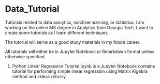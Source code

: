 # Data_Tutorial
Tutorials related to data analytics, machine learning, or statistics. I am working on the online MS degree in Analytics from Georgia Tech. I want to create some tutorials as I learn different techniques. 

The tutorial will serve as a good study materials in my future career. 

All tutorials will either be in Jupyter Notebook or Rmarkdown format unless otherwise specified.

1. Python Linear Regression Tutorial.ipynb is a Jupyter Notebook contains tutorial for performing simple linear regression using Matrix Algebra method and sklearn library
